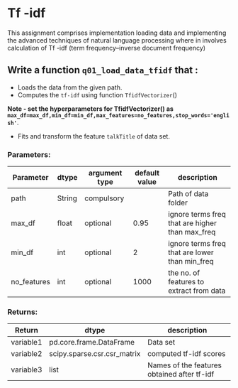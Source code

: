 # Tf -idf

This assignment comprises implementation loading data and implementing the 
advanced techniques of natural language processing where in involves calculation
of Tf -idf (term frequency–inverse document frequency)


## Write a function `q01_load_data_tfidf` that :
- Loads the data from the given path.
- Computes the `tf-idf` using function `TfidfVectorizer`()

 **Note - set the hyperparameters for TfidfVectorizer() as `max_df=max_df,min_df=min_df,max_features=no_features,stop_words='english'`**.
- Fits and transform the feature `talkTitle` of data set.



### Parameters:

| Parameter | dtype | argument type | default value | description |
| --- | --- | --- | --- | --- | 
| path | String | compulsory |  | Path of data folder |
| max_df | float | optional | 0.95 | ignore terms freq that are higher than max_freq |
| min_df | int | optional | 2 | ignore terms freq that are lower than min_freq |
| no_features | int | optional | 1000 | the no. of features to extract from data |




### Returns:

| Return | dtype | description |
| --- | --- | --- | 
| variable1 | pd.core.frame.DataFrame | Data set|
| variable2 | scipy.sparse.csr.csr_matrix | computed tf-idf scores |
| variable3 | list | Names of the features obtained after tf-idf |

